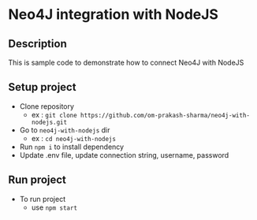# Neo4J integration with NodeJS

## Description

This is sample code to demonstrate how to connect Neo4J with NodeJS

## Setup project

-   Clone repository
    -   ex : `git clone https://github.com/om-prakash-sharma/neo4j-with-nodejs.git`
-   Go to `neo4j-with-nodejs` dir
    -   ex : `cd neo4j-with-nodejs`
-   Run `npm i` to install dependency
-   Update .env file, update connection string, username, password

## Run project

-   To run project
    -   use `npm start`
